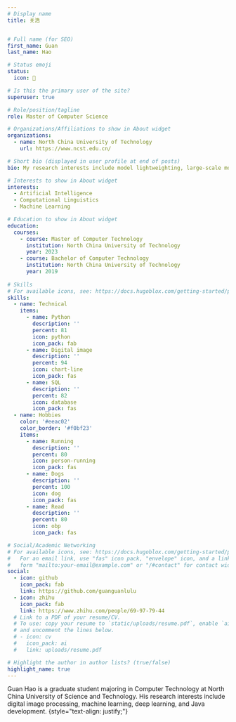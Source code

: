 ```yaml
---
# Display name
title: 关浩


# Full name (for SEO)
first_name: Guan
last_name: Hao

# Status emoji
status:
  icon: 🍧

# Is this the primary user of the site?
superuser: true

# Role/position/tagline
role: Master of Computer Science

# Organizations/Affiliations to show in About widget
organizations:
  - name: North China University of Technology
    url: https://www.ncst.edu.cn/

# Short bio (displayed in user profile at end of posts)
bio: My research interests include model lightweighting, large-scale modeling, and Gnss satellite positioning.

# Interests to show in About widget
interests:
  - Artificial Intelligence
  - Computational Linguistics
  - Machine Learning

# Education to show in About widget
education:
  courses:
    - course: Master of Computer Technology
      institution: North China University of Technology
      year: 2023
    - course: Bachelor of Computer Technology
      institution: North China University of Technology
      year: 2019
    
# Skills
# For available icons, see: https://docs.hugoblox.com/getting-started/page-builder/#icons
skills:
  - name: Technical
    items:
      - name: Python
        description: ''
        percent: 81
        icon: python
        icon_pack: fab
      - name: Digital image
        description: ''
        percent: 94
        icon: chart-line
        icon_pack: fas
      - name: SQL
        description: ''
        percent: 82
        icon: database
        icon_pack: fas
  - name: Hobbies
    color: '#eeac02'
    color_border: '#f0bf23'
    items:
      - name: Running 
        description: ''
        percent: 80
        icon: person-running
        icon_pack: fas
      - name: Dogs
        description: ''
        percent: 100
        icon: dog
        icon_pack: fas
      - name: Read
        description: ''
        percent: 80
        icon: obp
        icon_pack: fas

# Social/Academic Networking
# For available icons, see: https://docs.hugoblox.com/getting-started/page-builder/#icons
#   For an email link, use "fas" icon pack, "envelope" icon, and a link in the
#   form "mailto:your-email@example.com" or "/#contact" for contact widget.
social:
  - icon: github
    icon_pack: fab
    link: https://github.com/guanguanlulu
  - icon: zhihu
    icon_pack: fab
    link: https://www.zhihu.com/people/69-97-79-44
  # Link to a PDF of your resume/CV.
  # To use: copy your resume to `static/uploads/resume.pdf`, enable `ai` icons in `params.yaml`,
  # and uncomment the lines below.
  # - icon: cv
  #   icon_pack: ai
  #   link: uploads/resume.pdf

# Highlight the author in author lists? (true/false)
highlight_name: true
---
```

Guan Hao is a graduate student majoring in Computer Technology at North China University of Science and Technology. His research interests include digital image processing, machine learning, deep learning, and Java development.
{style="text-align: justify;"}
